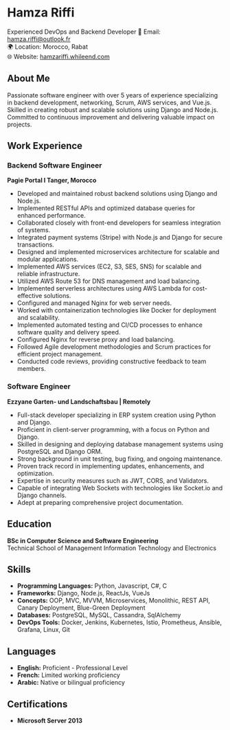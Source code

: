 # Hamza Riffi

Experienced DevOps and Backend Developer
📧 Email: hamza.riffi@outlook.fr  
🌍 Location: Morocco, Rabat  
🌐 Website: [hamzariffi.whileend.com](https://hamzariffi.whileend.com)

## About Me

Passionate software engineer with over 5 years of experience specializing in backend development, networking, Scrum, AWS services, and Vue.js. Skilled in creating robust and scalable solutions using Django and Node.js. Committed to continuous improvement and delivering valuable impact on projects.

## Work Experience

### Backend Software Engineer  
**Pagie Portal I Tanger, Morocco**  

- Developed and maintained robust backend solutions using Django and Node.js.
- Implemented RESTful APIs and optimized database queries for enhanced performance.
- Collaborated closely with front-end developers for seamless integration of systems.
- Integrated payment systems (Stripe) with Node.js and Django for secure transactions.
- Designed and implemented microservices architecture for scalable and modular applications.
- Implemented AWS services (EC2, S3, SES, SNS) for scalable and reliable infrastructure.
- Utilized AWS Route 53 for DNS management and load balancing.
- Implemented serverless architectures using AWS Lambda for cost-effective solutions.
- Configured and managed Nginx for web server needs.
- Worked with containerization technologies like Docker for deployment and scalability.
- Implemented automated testing and CI/CD processes to enhance software quality and delivery speed.
- Configured Nginx for reverse proxy and load balancing.
- Followed Agile development methodologies and Scrum practices for efficient project management.
- Conducted code reviews, providing constructive feedback to team members.

### Software Engineer  
**Ezzyane Garten- und Landschaftsbau | Remotely**

- Full-stack developer specializing in ERP system creation using Python and Django.
- Proficient in client-server programming, with a focus on Python and Django.
- Skilled in designing and deploying database management systems using PostgreSQL and Django ORM.
- Strong background in unit testing, bug fixing, and ongoing maintenance.
- Proven track record in implementing updates, enhancements, and optimization.
- Expertise in security measures such as JWT, CORS, and Validators.
- Capable of integrating Web Sockets with technologies like Socket.io and Django channels.
- Adept at preparing comprehensive project documentation.

## Education

**BSc in Computer Science and Software Engineering**  
Technical School of Management Information Technology and Electronics  

## Skills

- **Programming Languages:** Python, Javascript, C#, C
- **Frameworks:** Django, Node.js, ReactJs, VueJs
- **Concepts:** OOP, MVC, MVVM, Microservices, Monolithic, REST API, Canary Deployment, Blue-Green Deployment
- **Databases:** PostgreSQL, MySQL, Cassandra, SqlAlchemy
- **DevOps Tools:** Docker, Jenkins, Kubernetes, Istio, Prometheus, Ansible, Grafana, Linux, Git

## Languages

- **English:** Proficient - Professional Level
- **French:** Limited working proficiency
- **Arabic:** Native or bilingual proficiency

## Certifications

- **Microsoft Server 2013** 

